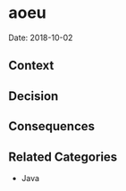 # aoeu

Date: 2018-10-02

## Context



## Decision



## Consequences



## Related Categories

* Java
